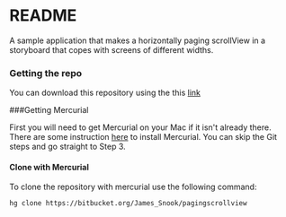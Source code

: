 # README #

A sample application that makes a horizontally paging scrollView in a storyboard that copes with screens of different widths.

### Getting the repo

You can download this repository using the this [link](https://bitbucket.org/James_Snook/pagingscrollview/get/8aea58b47960.zip)

###Getting Mercurial

First you will need to get Mercurial on your Mac if it isn't already there. There are some instruction [here](https://confluence.atlassian.com/pages/viewpage.action?pageId=269981802) to install Mercurial. You can skip the Git steps and go straight to Step 3.

#### Clone with Mercurial

To clone the repository with mercurial use the following command:

    hg clone https://bitbucket.org/James_Snook/pagingscrollview